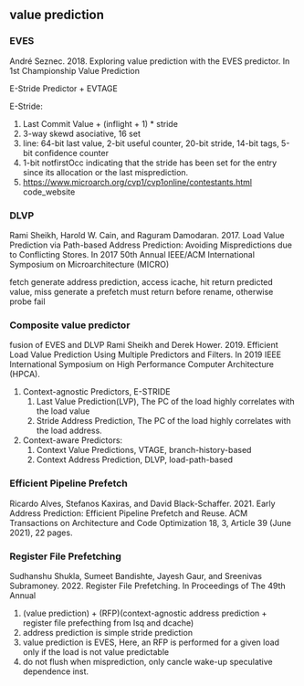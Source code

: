 ## value prediction

### EVES
André Seznec. 2018. Exploring value prediction with the EVES predictor. In 1st Championship Value Prediction

E-Stride Predictor + EVTAGE

E-Stride:

1. Last Commit Value + (inflight + 1) * stride
2. 3-way skewd asociative, 16 set
3. line: 64-bit last value, 2-bit useful counter, 20-bit stride, 14-bit tags, 5-bit confidence counter
4. 1-bit notfirstOcc indicating that the stride has been set for the entry since its allocation or the last misprediction. 
5. https://www.microarch.org/cvp1/cvp1online/contestants.html code_website



### DLVP
Rami Sheikh, Harold W. Cain, and Raguram Damodaran. 2017. Load Value Prediction via Path-based Address Prediction: Avoiding Mispredictions due to Conflicting Stores. In 2017 50th Annual IEEE/ACM International Symposium on Microarchitecture (MICRO)

fetch generate address prediction, 
access icache, hit return predicted value, miss generate a prefetch
must return before rename, otherwise probe fail


### Composite value predictor
fusion of EVES and DLVP
Rami Sheikh and Derek Hower. 2019. Efficient Load Value Prediction Using Multiple Predictors and Filters. In 2019 IEEE International Symposium on High Performance Computer Architecture (HPCA).

1. Context-agnostic Predictors, E-STRIDE
    1. Last Value Prediction(LVP), The PC of the load highly correlates with the load value
    2. Stride Address Prediction, The PC of the load highly correlates with the load address.
2. Context-aware Predictors:
    1. Context Value Predictions, VTAGE, branch-history-based
    2. Context Address Prediction, DLVP, load-path-based


### Efficient Pipeline Prefetch

Ricardo Alves, Stefanos Kaxiras, and David Black-Schaffer. 2021. Early Address Prediction: Efficient Pipeline Prefetch and Reuse. ACM Transactions on Architecture and Code Optimization 18, 3, Article 39 (June 2021), 22 pages.

### Register File Prefetching
Sudhanshu Shukla, Sumeet Bandishte, Jayesh Gaur, and Sreenivas Subramoney. 2022. Register File Prefetching. In Proceedings of The 49th Annual

1. (value prediction) + (RFP)(context-agnostic address prediction + register file prefecthing from lsq and dcache)
2. address prediction is simple stride prediction
3. value prediction is EVES, Here, an RFP is performed for a given load only if the load is not value predictable
4. do not flush when misprediction, only cancle wake-up speculative dependence inst.



